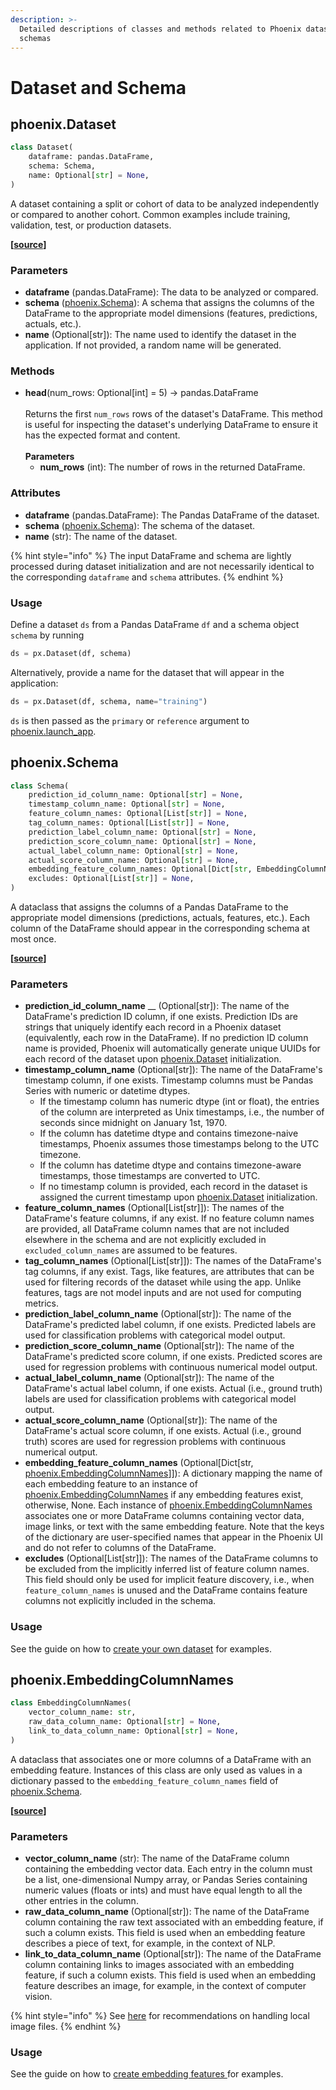 ```yaml
---
description: >-
  Detailed descriptions of classes and methods related to Phoenix datasets and
  schemas
---
```


# Dataset and Schema

## phoenix.Dataset

```python
class Dataset(
    dataframe: pandas.DataFrame,
    schema: Schema,
    name: Optional[str] = None,
)
```

A dataset containing a split or cohort of data to be analyzed independently or compared to another cohort. Common examples include training, validation, test, or production datasets.

**\[**[**source**](https://github.com/Arize-ai/phoenix/blob/main/src/phoenix/datasets/dataset.py)**]**

### Parameters

* **dataframe** (pandas.DataFrame): The data to be analyzed or compared.
* **schema** ([phoenix.Schema](dataset-and-schema.md#phoenix.schema)): A schema that assigns the columns of the DataFrame to the appropriate model dimensions (features, predictions, actuals, etc.).
* **name** (Optional\[str]): The name used to identify the dataset in the application. If not provided, a random name will be generated.

### Methods

* **head**(num\_rows: Optional\[int] = 5) -> pandas.DataFrame\
  \
  Returns the first `num_rows` rows of the dataset's DataFrame. This method is useful for inspecting the dataset's underlying DataFrame to ensure it has the expected format and content.\
  \
  **Parameters**
  * **num\_rows** (int): The number of rows in the returned DataFrame.

### Attributes

* **dataframe** (pandas.DataFrame): The Pandas DataFrame of the dataset.
* **schema** ([phoenix.Schema](dataset-and-schema.md#phoenix.schema)): The schema of the dataset.
* **name** (str): The name of the dataset.

{% hint style="info" %}
The input DataFrame and schema are lightly processed during dataset initialization and are not necessarily identical to the corresponding `dataframe` and `schema` attributes.
{% endhint %}

### Usage

Define a dataset `ds` from a Pandas DataFrame `df` and a schema object `schema` by running

```python
ds = px.Dataset(df, schema)
```

Alternatively, provide a name for the dataset that will appear in the application:

```python
ds = px.Dataset(df, schema, name="training")
```

`ds` is then passed as the `primary` or `reference` argument to [phoenix.launch\_app](session.md#phoenix.launch\_app).

## phoenix.Schema

```python
class Schema(
    prediction_id_column_name: Optional[str] = None,
    timestamp_column_name: Optional[str] = None,
    feature_column_names: Optional[List[str]] = None,
    tag_column_names: Optional[List[str]] = None,
    prediction_label_column_name: Optional[str] = None,
    prediction_score_column_name: Optional[str] = None,
    actual_label_column_name: Optional[str] = None,
    actual_score_column_name: Optional[str] = None,
    embedding_feature_column_names: Optional[Dict[str, EmbeddingColumnNames]] = None,
    excludes: Optional[List[str]] = None,
)
```

A dataclass that assigns the columns of a Pandas DataFrame to the appropriate model dimensions (predictions, actuals, features, etc.). Each column of the DataFrame should appear in the corresponding schema at most once.

**\[**[**source**](https://github.com/Arize-ai/phoenix/blob/main/src/phoenix/datasets/schema.py)**]**

### Parameters

* **prediction\_id\_column\_name** __ (Optional\[str]): The name of the DataFrame's prediction ID column, if one exists. Prediction IDs are strings that uniquely identify each record in a Phoenix dataset (equivalently, each row in the DataFrame). If no prediction ID column name is provided, Phoenix will automatically generate unique UUIDs for each record of the dataset upon [phoenix.Dataset](dataset-and-schema.md#phoenix.dataset) initialization.
* **timestamp\_column\_name** (Optional\[str]): The name of the DataFrame's timestamp column, if one exists. Timestamp columns must be Pandas Series with numeric or datetime dtypes.
  * If the timestamp column has numeric dtype (int or float), the entries of the column are interpreted as Unix timestamps, i.e., the number of seconds since midnight on January 1st, 1970.
  * If the column has datetime dtype and contains timezone-naive timestamps, Phoenix assumes those timestamps belong to the UTC timezone.
  * If the column has datetime dtype and contains timezone-aware timestamps, those timestamps are converted to UTC.
  * If no timestamp column is provided, each record in the dataset is assigned the current timestamp upon [phoenix.Dataset](dataset-and-schema.md#phoenix.dataset) initialization.
* **feature\_column\_names** (Optional\[List\[str]]): The names of the DataFrame's feature columns, if any exist. If no feature column names are provided, all DataFrame column names that are not included elsewhere in the schema and are not explicitly excluded in `excluded_column_names` are assumed to be features.
* **tag\_column\_names** (Optional\[List\[str]]): The names of the DataFrame's tag columns, if any exist. Tags, like features, are attributes that can be used for filtering records of the dataset while using the app. Unlike features, tags are not model inputs and are not used for computing metrics.
* **prediction\_label\_column\_name** (Optional\[str]): The name of the DataFrame's predicted label column, if one exists. Predicted labels are used for classification problems with categorical model output.
* **prediction\_score\_column\_name** (Optional\[str]): The name of the DataFrame's predicted score column, if one exists. Predicted scores are used for regression problems with continuous numerical model output.
* **actual\_label\_column\_name** (Optional\[str]): The name of the DataFrame's actual label column, if one exists. Actual (i.e., ground truth) labels are used for classification problems with categorical model output.
* **actual\_score\_column\_name** (Optional\[str]): The name of the DataFrame's actual score column, if one exists. Actual (i.e., ground truth) scores are used for regression problems with continuous numerical output.
* **embedding\_feature\_column\_names** (Optional\[Dict\[str, [phoenix.EmbeddingColumnNames](dataset-and-schema.md#phoenix.embeddingcolumnnames)]]): A dictionary mapping the name of each embedding feature to an instance of [phoenix.EmbeddingColumnNames](dataset-and-schema.md#phoenix.embeddingcolumnnames) if any embedding features exist, otherwise, None. Each instance of [phoenix.EmbeddingColumnNames](dataset-and-schema.md#phoenix.embeddingcolumnnames) associates one or more DataFrame columns containing vector data, image links, or text with the same embedding feature. Note that the keys of the dictionary are user-specified names that appear in the Phoenix UI and do not refer to columns of the DataFrame.
* **excludes** (Optional\[List\[str]]): The names of the DataFrame columns to be excluded from the implicitly inferred list of feature column names. This field should only be used for implicit feature discovery, i.e., when `feature_column_names` is unused and the DataFrame contains feature columns not explicitly included in the schema.

### Usage

See the guide on how to [create your own dataset](../how-to/define-your-schema.md) for examples.

## phoenix.EmbeddingColumnNames

```python
class EmbeddingColumnNames(
    vector_column_name: str,
    raw_data_column_name: Optional[str] = None,
    link_to_data_column_name: Optional[str] = None,
)
```

A dataclass that associates one or more columns of a DataFrame with an embedding feature. Instances of this class are only used as values in a dictionary passed to the `embedding_feature_column_names` field of [phoenix.Schema](dataset-and-schema.md#phoenix.schema).

**\[**[**source**](https://github.com/Arize-ai/phoenix/blob/main/src/phoenix/datasets/schema.py)**]**

### Parameters

* **vector\_column\_name** (str): The name of the DataFrame column containing the embedding vector data. Each entry in the column must be a list, one-dimensional Numpy array, or Pandas Series containing numeric values (floats or ints) and must have equal length to all the other entries in the column.
* **raw\_data\_column\_name** (Optional\[str]): The name of the DataFrame column containing the raw text associated with an embedding feature, if such a column exists. This field is used when an embedding feature describes a piece of text, for example, in the context of NLP.
* **link\_to\_data\_column\_name** (Optional\[str]): The name of the DataFrame column containing links to images associated with an embedding feature, if such a column exists. This field is used when an embedding feature describes an image, for example, in the context of computer vision.

{% hint style="info" %}
See [here](../how-to/define-your-schema.md#local-images) for recommendations on handling local image files.
{% endhint %}

### Usage

See the guide on how to [create embedding features ](../how-to/define-your-schema.md#embedding-features)for examples.

